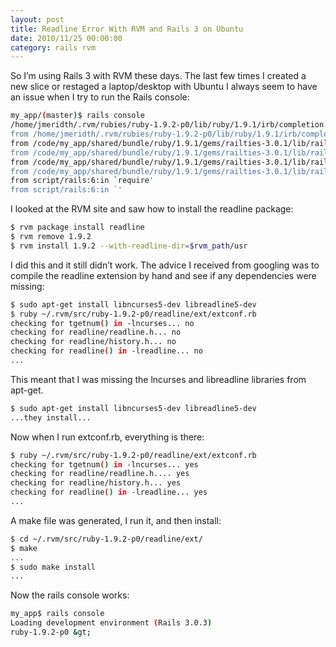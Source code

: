 ```yaml
---
layout: post
title: Readline Error With RVM and Rails 3 on Ubuntu
date: 2010/11/25 00:00:00
category: rails rvm 
---
```


So I’m using Rails 3 with RVM these days. The last few times I created a new slice or restaged a laptop/desktop with Ubuntu I always seem to have an issue when I try to run the Rails console:

```bash
my_app/(master)$ rails console
/home/jmeridth/.rvm/rubies/ruby-1.9.2-p0/lib/ruby/1.9.1/irb/completion.rb:9:in `require': no such file to load -- readline (LoadError)
from /home/jmeridth/.rvm/rubies/ruby-1.9.2-p0/lib/ruby/1.9.1/irb/completion.rb:9:in `'
from /code/my_app/shared/bundle/ruby/1.9.1/gems/railties-3.0.1/lib/rails/commands/console.rb:3:in `require'
from /code/my_app/shared/bundle/ruby/1.9.1/gems/railties-3.0.1/lib/rails/commands/console.rb:3:in `'
from /code/my_app/shared/bundle/ruby/1.9.1/gems/railties-3.0.1/lib/rails/commands.rb:20:in `require'
from /code/my_app/shared/bundle/ruby/1.9.1/gems/railties-3.0.1/lib/rails/commands.rb:20:in `'
from script/rails:6:in `require'
from script/rails:6:in `'
```

I looked at the RVM site and saw how to install the readline package:

```bash
$ rvm package install readline
$ rvm remove 1.9.2
$ rvm install 1.9.2 --with-readline-dir=$rvm_path/usr
```

I did this and it still didn’t work. The advice I received from googling was to compile the readline extension by hand and see if any dependencies were missing:

```bash
$ sudo apt-get install libncurses5-dev libreadline5-dev
$ ruby ~/.rvm/src/ruby-1.9.2-p0/readline/ext/extconf.rb
checking for tgetnum() in -lncurses... no
checking for readline/readline.h... no
checking for readline/history.h... no
checking for readline() in -lreadline... no
...
```

This meant that I was missing the lncurses and libreadline libraries from apt-get.

```bash
$ sudo apt-get install libncurses5-dev libreadline5-dev
...they install...
```

Now when I run extconf.rb, everything is there:

```bash
$ ruby ~/.rvm/src/ruby-1.9.2-p0/readline/ext/extconf.rb
checking for tgetnum() in -lncurses... yes
checking for readline/readline.h.... yes
checking for readline/history.h... yes
checking for readline() in -lreadline... yes
...
```

A make file was generated, I run it, and then install:

```bash
$ cd ~/.rvm/src/ruby-1.9.2-p0/readline/ext/
$ make
...
$ sudo make install
...
```

Now the rails console works:

```bash
my_app$ rails console
Loading development environment (Rails 3.0.3)
ruby-1.9.2-p0 &gt;
```
